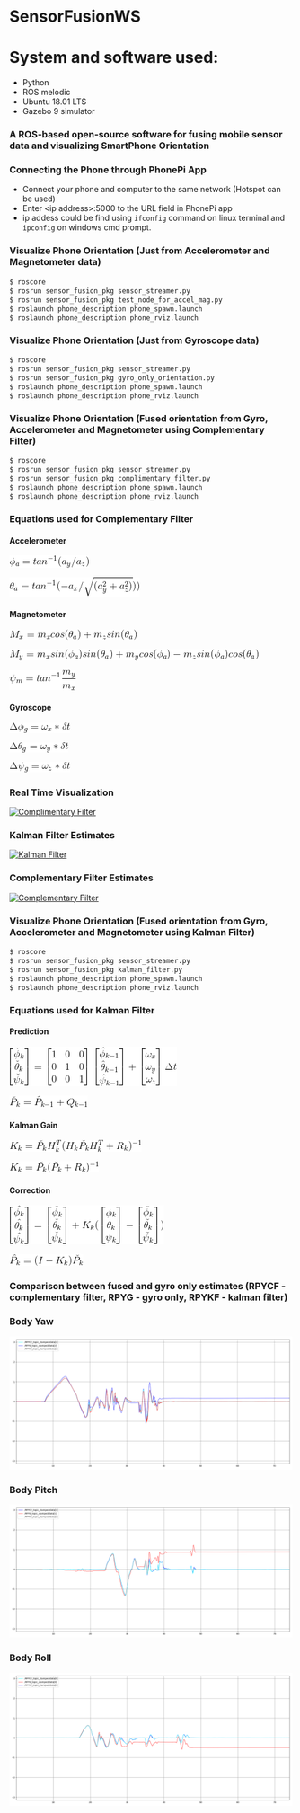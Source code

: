 # SensorFusionWS

# System and software used:
- Python
- ROS melodic
- Ubuntu 18.01 LTS
- Gazebo 9 simulator

### A ROS-based open-source software for fusing mobile sensor data and visualizing SmartPhone Orientation

### Connecting the Phone through PhonePi App
- Connect your phone and computer to the same network (Hotspot can be used)
- Enter \<ip address\>:5000 to the URL field in PhonePi app
- ip addess could be find using ```ifconfig``` command on linux terminal and ```ipconfig``` on windows cmd prompt. 

### Visualize Phone Orientation (Just from Accelerometer and Magnetometer data)
```
$ roscore
$ rosrun sensor_fusion_pkg sensor_streamer.py
$ rosrun sensor_fusion_pkg test_node_for_accel_mag.py
$ roslaunch phone_description phone_spawn.launch
$ roslaunch phone_description phone_rviz.launch

```

### Visualize Phone Orientation (Just from Gyroscope data)
```
$ roscore
$ rosrun sensor_fusion_pkg sensor_streamer.py
$ rosrun sensor_fusion_pkg gyro_only_orientation.py
$ roslaunch phone_description phone_spawn.launch
$ roslaunch phone_description phone_rviz.launch

```

### Visualize Phone Orientation (Fused orientation from Gyro, Accelerometer and Magnetometer using Complementary Filter)
```
$ roscore
$ rosrun sensor_fusion_pkg sensor_streamer.py
$ rosrun sensor_fusion_pkg complimentary_filter.py
$ roslaunch phone_description phone_spawn.launch
$ roslaunch phone_description phone_rviz.launch

```
### Equations used for Complementary Filter
#### Accelerometer
![roll_accel](https://github.com/karry3775/SensorFusionWS/blob/master/src/images/a_roll.gif)

![pitch_accel](https://github.com/karry3775/SensorFusionWS/blob/master/src/images/pitch_a.gif)

#### Magnetometer
![M_x](https://github.com/karry3775/SensorFusionWS/blob/master/src/images/Mx_mag.gif)

![M_y](https://github.com/karry3775/SensorFusionWS/blob/master/src/images/My_mag.gif)

![m_yaw](https://github.com/karry3775/SensorFusionWS/blob/master/src/images/yaw_mag.gif)
#### Gyroscope
![roll_g](https://github.com/karry3775/SensorFusionWS/blob/master/src/images/roll_gyro.gif)

![pitch_g](https://github.com/karry3775/SensorFusionWS/blob/master/src/images/pitch_gyro.gif)

![yaw_g](https://github.com/karry3775/SensorFusionWS/blob/master/src/images/yaw_gyro.gif)

### Real Time Visualization 
[![Complimentary Filter](http://img.youtube.com/vi/bj4u9_aLW6o/0.jpg)](https://www.youtube.com/watch?v=bj4u9_aLW6o "Complimentary Filter")

### Kalman Filter Estimates
[![Kalman Filter](http://img.youtube.com/vi/mp79Vo_6c6o/0.jpg)](https://www.youtube.com/watch?v=mp79Vo_6c6o "Kalman Filter")

### Complementary Filter Estimates
[![Complementary Filter](http://img.youtube.com/vi/qFsYn6i03hA/0.jpg)](https://www.youtube.com/watch?v=qFsYn6i03hA "Complementary Filter")


### Visualize Phone Orientation (Fused orientation from Gyro, Accelerometer and Magnetometer using Kalman Filter)
```
$ roscore
$ rosrun sensor_fusion_pkg sensor_streamer.py
$ rosrun sensor_fusion_pkg kalman_filter.py
$ roslaunch phone_description phone_spawn.launch
$ roslaunch phone_description phone_rviz.launch

```
### Equations used for Kalman Filter
#### Prediction
![kf_prediction](https://github.com/karry3775/SensorFusionWS/blob/master/src/images/kf_prediction.gif)

![kf_prediction_cov](https://github.com/karry3775/SensorFusionWS/blob/master/src/images/kf_prediction_cov.gif)

#### Kalman Gain
![kgain_1](https://github.com/karry3775/SensorFusionWS/blob/master/src/images/kgain_1.gif)

![kgain_2](https://github.com/karry3775/SensorFusionWS/blob/master/src/images/kgain_2.gif)

#### Correction
![kf_correction_state](https://github.com/karry3775/SensorFusionWS/blob/master/src/images/kf_correction_state.gif)

![kf_correction_cov](https://github.com/karry3775/SensorFusionWS/blob/master/src/images/kf_correction_cov.gif)

### Comparison between fused and gyro only estimates (RPYCF - complementary filter, RPYG - gyro only, RPYKF - kalman filter)
### Body Yaw
![Body Yaw](https://github.com/karry3775/SensorFusionWS/blob/master/src/SensorFusion/images/comparison_yaw2.png)

### Body Pitch
![Body Yaw](https://github.com/karry3775/SensorFusionWS/blob/master/src/SensorFusion/images/comparison_pitch.png)

### Body Roll
![Body Yaw](https://github.com/karry3775/SensorFusionWS/blob/master/src/SensorFusion/images/comparison_roll.png)
